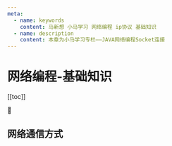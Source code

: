 ```yaml
---
meta:
  - name: keywords
    content: 马新想 小马学习 网络编程 ip协议 基础知识
  - name: description
    content: 本章为小马学习专栏——JAVA网络编程Socket连接
---
```



# 网络编程-基础知识

[[toc]]

:horse: 


## 网络通信方式





## 